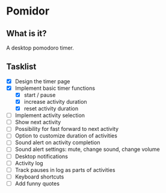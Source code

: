 # Pomidor

## What is it?

A desktop pomodoro timer.

## Tasklist

- [x] Design the timer page
- [x] Implement basic timer functions
    - [x] start / pause
    - [x] increase activity duration 
    - [x] reset activity duration 
- [ ] Implement activity selection
- [ ] Show next activity
- [ ] Possibility for fast forward to next activity
- [ ] Option to customize duration of activities
- [ ] Sound alert on activity completion
- [ ] Sound alert settings: mute, change sound, change volume
- [ ] Desktop notifications
- [ ] Activity log
- [ ] Track pauses in log as parts of activities
- [ ] Keyboard shortcuts
- [ ] Add funny quotes
